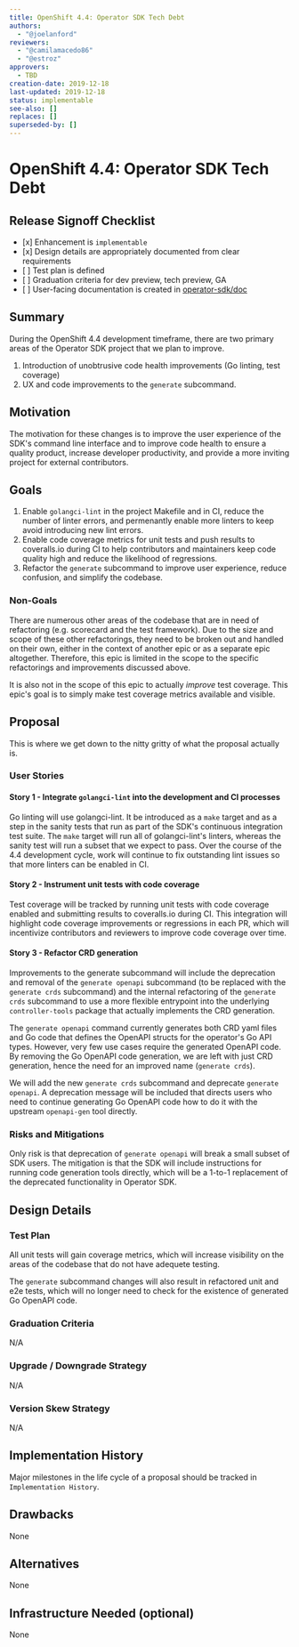 ```yaml
---
title: OpenShift 4.4: Operator SDK Tech Debt
authors:
  - "@joelanford"
reviewers:
  - "@camilamacedo86"
  - "@estroz"
approvers:
  - TBD
creation-date: 2019-12-18
last-updated: 2019-12-18
status: implementable
see-also: []
replaces: []
superseded-by: []
---
```


# OpenShift 4.4: Operator SDK Tech Debt

## Release Signoff Checklist

- \[x\] Enhancement is `implementable`
- \[x\] Design details are appropriately documented from clear requirements
- \[ \] Test plan is defined
- \[ \] Graduation criteria for dev preview, tech preview, GA
- \[ \] User-facing documentation is created in [operator-sdk/doc][operator-sdk-doc]

## Summary

During the OpenShift 4.4 development timeframe, there are two primary areas of
the Operator SDK project that we plan to improve.

1. Introduction of unobtrusive code health improvements (Go linting, test coverage)
2. UX and code improvements to the `generate` subcommand.

## Motivation

The motivation for these changes is to improve the user experience of the SDK's
command line interface and to improve code health to ensure a quality product,
increase developer productivity, and provide a more inviting project for external
contributors.

## Goals

1. Enable `golangci-lint` in the project Makefile and in CI, reduce the number of
   linter errors, and permenantly enable more linters to keep avoid introducing
   new lint errors.
2. Enable code coverage metrics for unit tests and push results to coveralls.io
   during CI to help contributors and maintainers keep code quality high and
   reduce the likelihood of regressions.
3. Refactor the `generate` subcommand to improve user experience, reduce confusion,
   and simplify the codebase.

### Non-Goals

There are numerous other areas of the codebase that are in need of refactoring
(e.g. scorecard and the test framework). Due to the size and scope of these
other refactorings, they need to be broken out and handled on their own, either
in the context of another epic or as a separate epic altogether. Therefore, this
epic is limited in the scope to the specific refactorings and improvements
discussed above.

It is also not in the scope of this epic to actually _improve_ test coverage. This
epic's goal is to simply make test coverage metrics available and visible.

## Proposal

This is where we get down to the nitty gritty of what the proposal actually is.

### User Stories

#### Story 1 - Integrate `golangci-lint` into the development and CI processes

Go linting will use golangci-lint. It be introduced as a `make` target and as a step
in the sanity tests that run as part of the SDK's continuous integration test suite.
The `make` target will run all of golangci-lint's linters, whereas the sanity test
will run a subset that we expect to pass. Over the course of the 4.4 development
cycle, work will continue to fix outstanding lint issues so that more linters can
be enabled in CI.

#### Story 2 - Instrument unit tests with code coverage

Test coverage will be tracked by running unit tests with code coverage enabled and
submitting results to coveralls.io during CI. This integration will highlight code
coverage improvements or regressions in each PR, which will incentivize contributors
and reviewers to improve code coverage over time.

#### Story 3 - Refactor CRD generation

Improvements to the generate subcommand will include the deprecation and
removal of the `generate openapi` subcommand (to be replaced with the `generate
crds` subcommand) and the internal refactoring of the `generate crds` subcommand
to use a more flexible entrypoint into the underlying `controller-tools` package
that actually implements the CRD generation.

The `generate openapi` command currently generates both CRD yaml files and Go code
that defines the OpenAPI structs for the operator's Go API types. However, very few
use cases require the generated OpenAPI code. By removing the Go OpenAPI code
generation, we are left with just CRD generation, hence the need for an improved
name (`generate crds`).

We will add the new `generate crds` subcommand and deprecate `generate openapi`. A
deprecation message will be included that directs users who need to continue
generating Go OpenAPI code how to do it with the upstream `openapi-gen` tool
directly.

### Risks and Mitigations

Only risk is that deprecation of `generate openapi` will break a small subset of SDK
users. The mitigation is that the SDK will include instructions for running code
generation tools directly, which will be a 1-to-1 replacement of the deprecated
functionality in Operator SDK.

## Design Details

### Test Plan

All unit tests will gain coverage metrics, which will increase visibility on the areas
of the codebase that do not have adequete testing.

The `generate` subcommand changes will also result in refactored unit and e2e tests,
which will no longer need to check for the existence of generated Go OpenAPI code.

### Graduation Criteria

N/A

### Upgrade / Downgrade Strategy

N/A

### Version Skew Strategy

N/A

## Implementation History

Major milestones in the life cycle of a proposal should be tracked in `Implementation
History`.

## Drawbacks

None

## Alternatives

None

## Infrastructure Needed (optional)

None

[operator-sdk-doc]:  ../../doc
